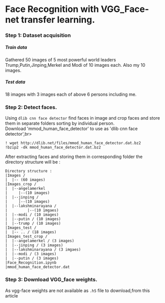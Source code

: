 # Face Recognition with VGG_Face-net transfer learning.
### Step 1: Dataset acquisition
##### Train data
Gathered 50 images of 5 most powerful world leaders Trump,Putin,Jinping,Merkel and Modi of 10 images each.
Also my 10 images.
##### Test data
18 images with 3 images each of above 6 persons including me.

### Step 2: Detect faces.
Using `dlib cnn face detector` find faces in image and crop faces and store them in separate folders sorting by individual person. <br>
Download 'mmod_human_face_detector' to use as 'dlib cnn face detector',br>
```
! wget http://dlib.net/files/mmod_human_face_detector.dat.bz2 
!bzip2 -dk mmod_human_face_detector.dat.bz2
```
After extracting faces and storing them in corresponding folder the directory structure will be :
```
Directory structure :
|Images /
|  |-- (60 images)
|Images_crop /
|  |--angelamerkel
|     |--(10 images)
|  |--jinping / 
|     |--(10 images)
|  |--lakshminarayana / 
|         |--(10 imgaes)
|  |--modi / (10 images)
|  |--putin / (10 images) 
|  |--trump / (10 images)
|Images_test / 
|  |-- .. / (18 images)
|Images_test_crop / 
|  |--angelamerkel / (3 images)
|  |--jinping / (3 images)
|  |--lakshminarayana / (3 imgaes)
|  |--modi / (3 images)
|  |--putin / (3 images) 
|Face_Recognition.ipynb
|mmod_human_face_detector.dat
```
### Step 3: Download VGG_face weights.
As vgg-face weights are not available as `.h5` file to download,from this <a src='https://sefiks.com/2018/08/06/deep-face-recognition-with-keras/'>article</a>
